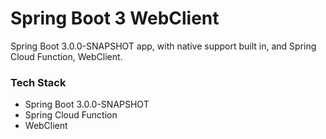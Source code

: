 # Spring Boot 3 WebClient

Spring Boot 3.0.0-SNAPSHOT app, with native support built in, and Spring Cloud Function, WebClient.


### Tech Stack

* Spring Boot 3.0.0-SNAPSHOT
* Spring Cloud Function
* WebClient
